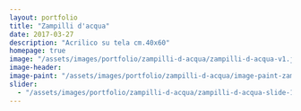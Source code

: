 ```yaml
---
layout: portfolio
title: "Zampilli d'acqua"
date: 2017-03-27
description: "Acrilico su tela cm.40x60"
homepage: true
image: "/assets/images/portfolio/zampilli-d-acqua/zampilli-d-acqua-v1.jpg"
image-header:
image-paint: "/assets/images/portfolio/zampilli-d-acqua/image-paint-zampilli-d-acqua-v1.jpg"
slider:
  - "/assets/images/portfolio/zampilli-d-acqua/zampilli-d-acqua-slide-1.jpg"
---
```

